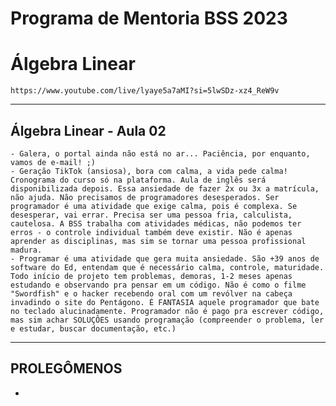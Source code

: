 # Programa de Mentoria BSS 2023
# Álgebra Linear

```https://www.youtube.com/live/lyaye5a7aMI?si=5lwSDz-xz4_ReW9v```

___

## Álgebra Linear - Aula 02

```
- Galera, o portal ainda não está no ar... Paciência, por enquanto, vamos de e-mail! ;) 
- Geração TikTok (ansiosa), bora com calma, a vida pede calma! Cronograma do curso só na plataforma. Aula de inglês será disponibilizada depois. Essa ansiedade de fazer 2x ou 3x a matrícula, não ajuda. Não precisamos de programadores desesperados. Ser programador é uma atividade que exige calma, pois é complexa. Se desesperar, vai errar. Precisa ser uma pessoa fria, calculista, cautelosa. A BSS trabalha com atividades médicas, não podemos ter erros - o controle individual também deve existir. Não é apenas aprender as disciplinas, mas sim se tornar uma pessoa profissional madura. 
- Programar é uma atividade que gera muita ansiedade. São +39 anos de software do Ed, entendam que é necessário calma, controle, maturidade. Todo início de projeto tem problemas, demoras, 1-2 meses apenas estudando e observando pra pensar em um código. Não é como o filme "Swordfish" e o hacker recebendo oral com um revólver na cabeça invadindo o site do Pentágono. É FANTASIA aquele programador que bate no teclado alucinadamente. Programador não é pago pra escrever código, mas sim achar SOLUÇÔES usando programação (compreender o problema, ler e estudar, buscar documentação, etc.)  
```

___

## PROLEGÔMENOS


- 

